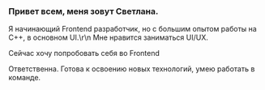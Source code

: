 ### Привет всем, меня зовут Светлана.

Я начинающий Frontend разработчик, но с большим опытом работы на С++, в основном UI.\r\n
Мне нравится заниматься UI/UX.

Сейчас хочу попробовать себя во Frontend

Ответственна. Готова к освоению новых технологий, умею работать в команде.


<!--
**ssukhova-dev/ssukhova-dev** is a ✨ _special_ ✨ repository because its `README.md` (this file) appears on your GitHub profile.

Here are some ideas to get you started:

- 🔭 I’m currently working on ...
- 🌱 I’m currently learning ...
- 👯 I’m looking to collaborate on ...
- 🤔 I’m looking for help with ...
- 💬 Ask me about ...
- 📫 How to reach me: ...
- 😄 Pronouns: ...
- ⚡ Fun fact: ...
-->
